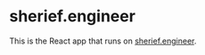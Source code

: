 # sherief.engineer

This is the React app that runs on [sherief.engineer](https://sherief.engineer).
